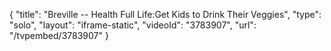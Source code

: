 {
    "title": "Breville -- Health Full Life:Get Kids to Drink Their Veggies",
    "type": "solo",
    "layout": "iframe-static",
    "videoId": "3783907",
    "url": "\/tvpembed\/3783907"
}